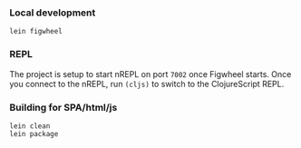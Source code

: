 
### Local development
```
lein figwheel
```

### REPL

The project is setup to start nREPL on port `7002` once Figwheel starts.
Once you connect to the nREPL, run `(cljs)` to switch to the ClojureScript REPL.

### Building for SPA/html/js
```
lein clean
lein package
```
